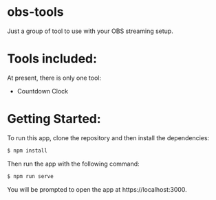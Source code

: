 # obs-tools
Just a group of tool to use with your OBS streaming setup.

# Tools included:

At present, there is only one tool:
- Countdown Clock

# Getting Started:

To run this app, clone the repository and then install the dependencies:

```bash
$ npm install
```

Then run the app with the following command:
```bash
$ npm run serve
```

You will be prompted to open the app at https://localhost:3000.

